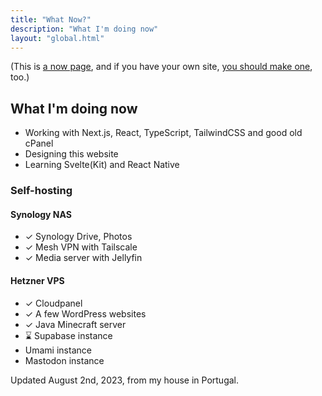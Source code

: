 ```yaml
---
title: "What Now?"
description: "What I'm doing now"
layout: "global.html"
---
```


(This is [a now page](https://nownownow.com/about), and if you have your own site, [you should make one](https://nownownow.com/about), too.)

## What I'm doing now

- Working with Next.js, React, TypeScript, TailwindCSS and good old cPanel
- Designing this website
- Learning Svelte(Kit) and React Native

### Self-hosting

#### Synology NAS

- &check; Synology Drive, Photos
- &check; Mesh VPN with Tailscale
- &check; Media server with Jellyfin

#### Hetzner VPS

- &check; Cloudpanel
- &check; A few WordPress websites
- &check; Java Minecraft server
- &#8987; Supabase instance
- Umami instance
- Mastodon instance

Updated August 2nd, 2023, from my house in Portugal.
